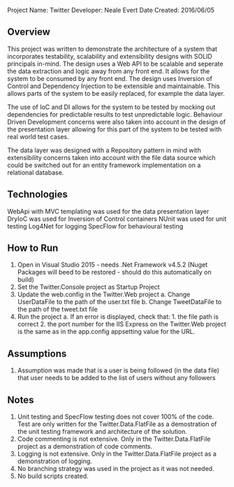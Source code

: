 Project Name: Twitter
Developer: Neale Evert
Date Created: 2016/06/05

Overview
--------
This project was written to demonstrate the architecture of a system that incorporates testability, scalability and extensibility designs with SOLID principals in-mind. The design uses a Web API to be scalable and seperate the data extraction and logic away from any front end. It allows for the system to be consumed by any front end. The design uses Inversion of Control and Dependency Injection to be extensible and maintainable. This allows parts of the system to be easily replaced, for example the data layer.

The use of IoC and DI allows for the system to be tested by mocking out dependencies for predictable results to test unpredictable logic. Behaviour Driven Development concerns were also taken into account in the design of the presentation layer allowing for this part of the system to be tested with real world test cases.

The data layer was designed with a Repository pattern in mind with extensibility concerns taken into account with the file data source which could be switched out for an entity framework implementation on a relational database.

Technologies
------------
WebApi with MVC templating was used for the data presentation layer
DryIoC was used for Inversion of Control containers
NUnit was used for unit testing
Log4Net for logging
SpecFlow for behavioural testing

How to Run
----------
1. Open in Visual Studio 2015 - needs .Net Framework v4.5.2 (Nuget Packages will beed to be restored - should do this automatically on build)
2. Set the Twitter.Console project as Startup Project
3. Update the web.config in the Twitter.Web project
	a. Change UserDataFile to the path of the user.txt file
	b. Change TweetDataFile to the path of the tweet.txt file
4. Run the project
	a. If an error is displayed, check that:
		1. the file path is correct
		2. the port number for the IIS Express on the Twitter.Web project is the same as in the app.config appsetting value for the URL.
		
Assumptions
-----------
1. Assumption was made that is a user is being followed (in the data file) that user needs to be added to the list of users without any followers

Notes
-----
1. Unit testing and SpecFlow testing does not cover 100% of the code. Test are only written for the Twitter.Data.FlatFile as a demostration of the unit testing framework and architecture of the solution.
2. Code commenting is not extensive. Only in the Twitter.Data.FlatFile project as a demonstration of code comments.
3. Logging is not extensive. Only in the Twitter.Data.FlatFile project as a demonstration of logging.
4. No branching strategy was used in the project as it was not needed.
5. No build scripts created.
	

 

